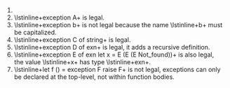 1.
1. \lstinline+exception A+ is legal.
1. \lstinline+exception b+ is not legal because the name \lstinline+b+ must be capitalized.
1. \lstinline+exception C of string+ is legal.
1. \lstinline+exception D of exn+ is legal, it adds a recursive definition.
1. \lstinline+exception E of exn let x = E (E (E Not_found))+ is also legal, the value \lstinline+x+ has type \lstinline+exn+.
1. \lstinline+let f () = exception F raise F+ is not legal, exceptions can only be declared at the top-level, not
  within function bodies.

